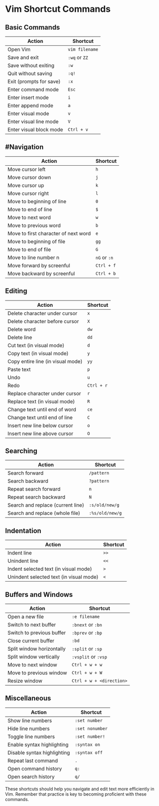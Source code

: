 # Vim Shortcut Commands

## Basic Commands

| Action                          | Shortcut               |
| ------------------------------- | ---------------------- |
| Open Vim                        | `vim filename`         |
| Save and exit                   | `:wq` or `ZZ`          |
| Save without exiting            | `:w`                   |
| Quit without saving             | `:q!`                  |
| Exit (prompts for save)         | `:x`                   |
| Enter command mode              | `Esc`                  |
| Enter insert mode               | `i`                    |
| Enter append mode               | `a`                    |
| Enter visual mode               | `v`                    |
| Enter visual line mode          | `V`                    |
| Enter visual block mode         | `Ctrl + v`             |

## #Navigation

| Action                          | Shortcut               |
| ------------------------------- | ---------------------- |
| Move cursor left                | `h`                    |
| Move cursor down                | `j`                    |
| Move cursor up                  | `k`                    |
| Move cursor right               | `l`                    |
| Move to beginning of line       | `0`                    |
| Move to end of line             | `$`                    |
| Move to next word               | `w`                    |
| Move to previous word           | `b`                    |
| Move to first character of next word | `e`              |
| Move to beginning of file       | `gg`                   |
| Move to end of file             | `G`                    |
| Move to line number n           | `nG` or `:n`           |
| Move forward by screenful       | `Ctrl + f`             |
| Move backward by screenful      | `Ctrl + b`             |

## Editing

| Action                          | Shortcut               |
| ------------------------------- | ---------------------- |
| Delete character under cursor   | `x`                    |
| Delete character before cursor  | `X`                    |
| Delete word                     | `dw`                   |
| Delete line                     | `dd`                   |
| Cut text (in visual mode)       | `d`                    |
| Copy text (in visual mode)      | `y`                    |
| Copy entire line (in visual mode)      | `yy`                    |
| Paste text                      | `p`                    |
| Undo                            | `u`                    |
| Redo                            | `Ctrl + r`             |
| Replace character under cursor  | `r`                    |
| Replace text (in visual mode)   | `R`                    |
| Change text until end of word   | `ce`                   |
| Change text until end of line   | `C`                    |
| Insert new line below cursor    | `o`                    |
| Insert new line above cursor    | `O`                    |

## Searching

| Action                          | Shortcut               |
| ------------------------------- | ---------------------- |
| Search forward                  | `/pattern`             |
| Search backward                 | `?pattern`             |
| Repeat search forward           | `n`                    |
| Repeat search backward          | `N`                    |
| Search and replace (current line) | `:s/old/new/g`       |
| Search and replace (whole file) | `:%s/old/new/g`        |

## Indentation

| Action                          | Shortcut               |
| ------------------------------- | ---------------------- |
| Indent line                     | `>>`                   |
| Unindent line                   | `<<`                   |
| Indent selected text (in visual mode) | `>`              |
| Unindent selected text (in visual mode) | `<`            |

## Buffers and Windows

| Action                          | Shortcut               |
| ------------------------------- | ---------------------- |
| Open a new file                  | `:e filename`          |
| Switch to next buffer            | `:bnext` or `:bn`      |
| Switch to previous buffer        | `:bprev` or `:bp`      |
| Close current buffer             | `:bd`                  |
| Split window horizontally        | `:split` or `:sp`      |
| Split window vertically          | `:vsplit` or `:vsp`    |
| Move to next window              | `Ctrl + w + w`         |
| Move to previous window          | `Ctrl + w + W`         |
| Resize window                    | `Ctrl + w + <direction>` |

## Miscellaneous

| Action                          | Shortcut               |
| ------------------------------- | ---------------------- |
| Show line numbers               | `:set number`          |
| Hide line numbers               | `:set nonumber`        |
| Toggle line numbers             | `:set number!`         |
| Enable syntax highlighting      | `:syntax on`           |
| Disable syntax highlighting     | `:syntax off`          |
| Repeat last command             | `.`                    |
| Open command history            | `q:`                   |
| Open search history             | `q/`                   |

These shortcuts should help you navigate and edit text more efficiently in Vim. Remember that practice is key to becoming proficient with these commands.
